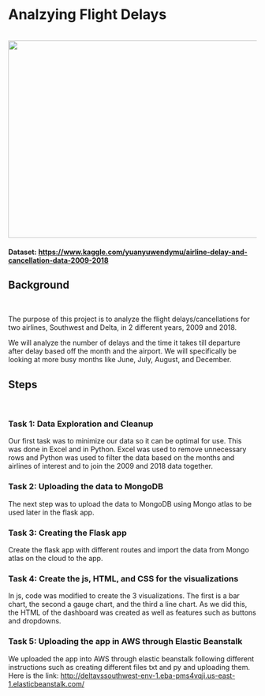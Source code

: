 # Analzying Flight Delays 
<br> 

<img src = "https://www.aircraftcompare.com/wp-content/uploads/2019/12/airplane-sunset.jpg" height = 400 width = 600>

#### Dataset: https://www.kaggle.com/yuanyuwendymu/airline-delay-and-cancellation-data-2009-2018

## Background
<br> 

The purpose of this project is to analyze the flight delays/cancellations for two airlines, Southwest and Delta, in 2 different years, 2009 and 2018. 

We will analyze the number of delays and the time it takes till departure after delay based off the month and the airport. We will specifically be looking at more busy months like June, July, August, and December. 

## Steps 
<br> 

### Task 1: Data Exploration and Cleanup 

Our first task was to minimize our data so it can be optimal for use. This was done in Excel and in Python. Excel was used to remove unnecessary rows and Python was used to filter the data based on the months and airlines of interest and to join the 2009 and 2018 data together. 

### Task 2: Uploading the data to MongoDB 

The next step was to upload the data to MongoDB using Mongo atlas to be used later in the flask app. 

### Task 3: Creating the Flask app 

Create the flask app with different routes and import the data from Mongo atlas on the cloud to the app. 

### Task 4: Create the js, HTML, and CSS for the visualizations 

In js, code was modified to create the 3 visualizations. The first is a bar chart, the second a gauge chart, and the third a line chart. As we did this, the HTML of the dashboard was created as well as features such as buttons and dropdowns. 

### Task 5: Uploading the app in AWS through Elastic Beanstalk

We uploaded the app into AWS through elastic beanstalk following different instructions such as creating different files txt and py and uploading them. 
Here is the link: http://deltavssouthwest-env-1.eba-pms4vqji.us-east-1.elasticbeanstalk.com/




